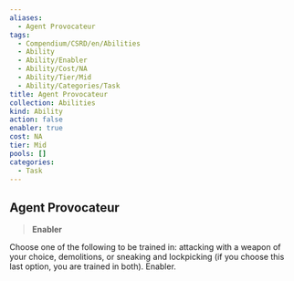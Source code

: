 ```yaml
---
aliases:
  - Agent Provocateur
tags:
  - Compendium/CSRD/en/Abilities
  - Ability
  - Ability/Enabler
  - Ability/Cost/NA
  - Ability/Tier/Mid
  - Ability/Categories/Task
title: Agent Provocateur
collection: Abilities
kind: Ability
action: false
enabler: true
cost: NA
tier: Mid
pools: []
categories:
  - Task
---
```

## Agent Provocateur    
>**Enabler**  
    
Choose one of the following to be trained in: attacking with a weapon of your choice, demolitions, or sneaking and lockpicking (if you choose this last option, you are trained in both). Enabler.